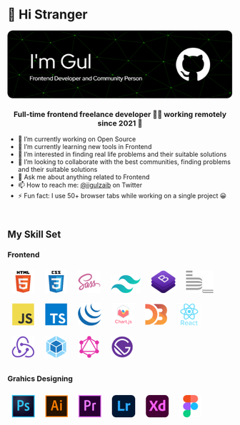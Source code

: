 # 👋 Hi Stranger

![Muhammad Gulzaib](header.png)

### <div align="center">Full-time frontend freelance developer 👨‍💻 working remotely since 2021 🚀</div>

- 🔭 I’m currently working on Open Source
- 🌱 I’m currently learning new tools in Frontend
- 👀 I’m interested in finding real life problems and their suitable solutions
- 💞️ I’m looking to collaborate with the best communities, finding problems and their suitable solutions
- 💬 Ask me about anything related to Frontend
- 📫 How to reach me: [@iigulzaib](https://twitter.com/iigulzaib) on Twitter
- ⚡ Fun fact: I use 50+ browser tabs while working on a single project 😀  
<br>

## My Skill Set  

### Frontend

<!-- Languages and Framworks -->
<div align="left">
<img style="margin: 10px" src="logos/html5-original-wordmark.svg" title="HTML 5" alt="HTML5" height="50" />
<img style="margin: 10px" src="logos/css3-original-wordmark.svg" title="CSS 3" alt="CSS3" height="50" />
<img style="margin: 10px" src="logos/sass-original.svg" title="SASS - CSS Preprocessor" alt="Sass" height="50" />
<img style="margin: 10px" src="logos/Tailwind-CSS-Logo.webp" title="Tailwind CSS" alt="Tailwind Css" height="40" />
<img style="margin: 10px" src="logos/bootstrap.webp" title="Bootstrap 5" title="Bootstrap" alt="Bootstrap" height="50" />
<img style="margin: 10px" src="logos/bem.svg" title="BEM" alt="BEM" height="50" />
<br>
<!-- JavaScript -->
<img style="margin: 10px" src="logos/javascript-original.svg" alt="JavaScript" title="JavaScript" height="50" />
<img style="margin: 10px" src="logos/typescript-original.svg" alt="TypeScript" title="TypeScript" height="50" />
<img style="margin: 10px" src="logos/jquery.png" alt="jQuery" title="jQuery" height="50" />
<img style="margin: 10px" src="logos/logo-title.svg" alt="Chart.js" title="Chart JS" height="50" />
<img style="margin: 10px" src="logos/d3js-original.svg" alt="D3.js" title="D3.js" height="50" />
<img style="margin: 10px" src="logos/react-original-wordmark.svg" alt="React" title="React JS" height="50" />
<img style="margin: 10px" src="logos/redux-original.svg" alt="Redux" title="Redux" height="50" />
<img style="margin: 10px" src="logos/webpack-original.svg" alt="Webpack" title="Webpack" height="50" />
<img style="margin: 10px" src="logos/graphql.png" alt="GraphQL" title="GraphQL" height="50" />
<img style="margin: 10px" src="logos/gatsby.png" alt="Gatsby" title="Gatsby" height="50" />
</div>

<!-- Graphics Designing -->
### Grahics Designing

<div align="left">
<img style="margin: 10px" src="logos/photoshop-cc-logo-png-transparent.webp" title="Adobe Photoshop" alt="Photoshop" height="50" />
<img style="margin: 10px" src="logos/adobe_illustrator-icon.svg" title="Adobe illustrator" alt="Illustrator" height="50" />
<img style="margin: 10px" src="logos/adobe-premiere-pro.png" title="Adobe Premiere Pro" alt="Premiere Pro" height="50" />
<img style="margin: 10px" src="logos/lightroom.png" title="Adobe Lightroom" alt="Lightroom" height="50" />
<img style="margin: 10px" src="logos/adobe-xd.png" title="Adobe XD" alt="Adobe XD" height="50" />
<img style="margin: 10px" src="logos/figma-icon.svg" title="Figma" alt="Figma" height="50" />
</div>

<!-- Others -->

<!---
imgul/imgul is a ✨ special ✨ repository because its `README.md` (this file) appears on your GitHub profile.
You can click the Preview link to take a look at your changes.
--->
